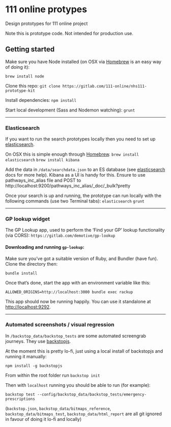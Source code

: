 # 111 online protypes
Design prototypes for 111 online project

Note this is prototype code. Not intended for production use.

## Getting started
Make sure you have Node installed (on OSX via [Homebrew](https://brew.sh) is an
easy way of doing it):

`brew install node`

Clone this repo:
`git clone https://gitlab.com/111-online/nhs111-prototype-kit`

Install dependencies:
`npm install`

Start local development (Sass and Nodemon watching):
`grunt`

---

### Elasticsearch

If you want to run the search prototypes locally then you need to set up
[elasticsearch](https://www.elastic.co/products/elasticsearch).

On OSX this is simple enough through [Homebrew](https://brew.sh).
`brew install elasticsearch`
`brew install kibana`

Add the data in `/data/searchdata.json` to an ES database (see
[elasticsearch](https://www.elastic.co/guide/en/elasticsearch/reference/current/index.html)
docs for more help). Kibana as a UI is handy for this. Ensure to use pathways_inc_alias file and POST to http://localhost:9200/pathways_inc_alias/_doc/_bulk?pretty

Once your search is up and running, the prototype can run locally with the
following commands (use two Terminal tabs):
`elasticsearch`
`grunt`

---

### GP lookup widget

The GP Lookup app, used to perform the ‘Find your GP’ lookup functionality (via CORS):
`https://gitlab.com/demotive/gp-lookup`

#### Downloading and running `gp-lookup`:

Make sure you’ve got a suitable version of Ruby, and Bundler (have fun). Clone the directory then:

`bundle install`

Once that’s done, start the app with an environment variable like this:

`ALLOWED_ORIGINS=http://localhost:3000 bundle exec rackup`

This app should now be running happily. You can use it standalone at [http://localhost:9292](http://localhost:9292).

---

### Automated screenshots / visual regression

In `/backstop_data/backstop_tests` are some automated screengrab journeys. They
use [backstopjs](https://github.com/garris/BackstopJS).

At the moment this is pretty lo-fi, just using a local install of backstopjs and
running it manually:

`npm install -g backstopjs`

From within the root folder run `backstop init`

Then with `localhost` running you should be able to run (for example):

`backstop test --config/backstop_data/backstop_tests/emergency-prescriptions`

(`backstop.json`, `backstop_data/bitmaps_reference`, `backstop_data/bitmaps_test`,
`backstop_data/html_report` are all git ignored in favour of doing it lo-fi and locally)

